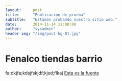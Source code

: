 ```yaml
---
layout:     post
title:      "Publicación de prueba"
subtitle:   "Estamos probando nuestro sitio web."
date:       2014-11-14 12:00:00
author:     "sysadmin"
header-img: "/img/post-bg-01.jpg"
---
```


# Fenalco tiendas barrio 

fa;dkjfa;kdsjfskjdf;kjsd;flkaj
[Esta es la fuente](http://www.vecino.com.co)
